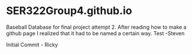 # SER322Group4.github.io
Baseball Database for final project attempt 2. After reading how to make a github page I realized that it had to be named a certain way.
Test -Steven

Initial Commit - Ricky